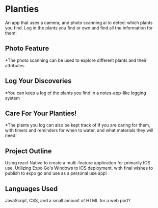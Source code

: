 # Planties
An app that uses a camera, and photo scanning ai to detect which plants you find. Log in the plants you find or own and find all the information for them!

## Photo Feature
*The photo scanning can be used to explore different plants and their attributes

## Log Your Discoveries
*You can keep a log of the plants you find in a notes-app-like logging system

## Care For Your Planties!
*The plants you log can also be kept track of if you are caring for them, with timers and reminders for when to  water, and what materials they will need!


## Project Outline
Using react Native to create a multi-feature application for primarily IOS use. Utilizing Expo Go's Windows to IOS deployment, with final wishes to publish to expo go and use as a personal use app!

## Languages Used
JavaScript, CSS, and a small amount of HTML for a web port?
